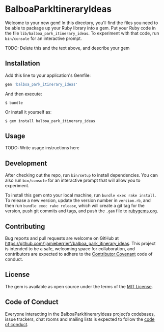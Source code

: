 # BalboaParkItineraryIdeas

Welcome to your new gem! In this directory, you'll find the files you need to be able to package up your Ruby library into a gem. Put your Ruby code in the file `lib/balboa_park_itinerary_ideas`. To experiment with that code, run `bin/console` for an interactive prompt.

TODO: Delete this and the text above, and describe your gem

## Installation

Add this line to your application's Gemfile:

```ruby
gem 'balboa_park_itinerary_ideas'
```

And then execute:

    $ bundle

Or install it yourself as:

    $ gem install balboa_park_itinerary_ideas

## Usage

TODO: Write usage instructions here

## Development

After checking out the repo, run `bin/setup` to install dependencies. You can also run `bin/console` for an interactive prompt that will allow you to experiment.

To install this gem onto your local machine, run `bundle exec rake install`. To release a new version, update the version number in `version.rb`, and then run `bundle exec rake release`, which will create a git tag for the version, push git commits and tags, and push the `.gem` file to [rubygems.org](https://rubygems.org).

## Contributing

Bug reports and pull requests are welcome on GitHub at https://github.com/'jamieberrier'/balboa_park_itinerary_ideas. This project is intended to be a safe, welcoming space for collaboration, and contributors are expected to adhere to the [Contributor Covenant](http://contributor-covenant.org) code of conduct.

## License

The gem is available as open source under the terms of the [MIT License](https://opensource.org/licenses/MIT).

## Code of Conduct

Everyone interacting in the BalboaParkItineraryIdeas project’s codebases, issue trackers, chat rooms and mailing lists is expected to follow the [code of conduct](https://github.com/'jamieberrier'/balboa_park_itinerary_ideas/blob/master/CODE_OF_CONDUCT.md).
